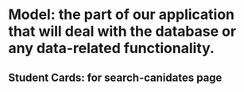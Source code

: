 # Model: the part of our application that will deal with the database or any data-related functionality.

## Student Cards: for search-canidates page
